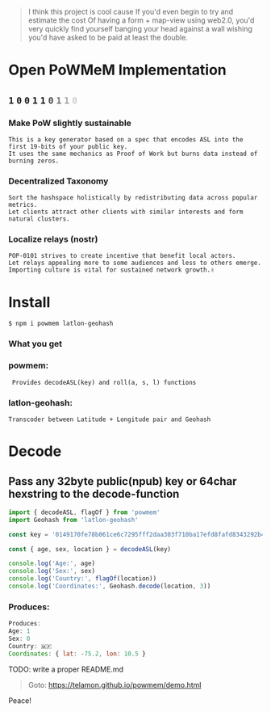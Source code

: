 
> I think this project is cool cause
> If you'd even begin to try and estimate the cost
> Of having a form + map-view using web2.0, you'd very quickly
> find yourself banging your head against a wall
> wishing you'd have asked to be paid at least the double.



# Open PoWMeM Implementation
  <section>
      <h2 id="bitviz">
        <span class="au"><code>1</code> <code>0</code></span>
        <span class="ag"><code>0</code> <code>1</code></span>
        <span class="cu">
          <code style="opacity: 1;">1</code>
          <code style="opacity: 0.8;">0</code>
          <code style="opacity: 0.6;">1</code>
          <code style="opacity: 0.4;">1</code>
          <code style="opacity: 0.2;">0</code>
        </span>
      </h2>
    </section>

### Make PoW slightly sustainable
```
This is a key generator based on a spec that encodes ASL into the first 19-bits of your public key.
It uses the same mechanics as Proof of Work but burns data instead of burning zeros.
```
### Decentralized Taxonomy
```
Sort the hashspace holistically by redistributing data across popular metrics.
Let clients attract other clients with similar interests and form natural clusters.
```
### Localize relays (nostr)
```
POP-0101 strives to create incentive that benefit local actors.
Let relays appealing more to some audiences and less to others emerge.
Importing culture is vital for sustained network growth.✌️
```


# Install
```
$ npm i powmem latlon-geohash
```

### What you get
### powmem:
```
 Provides decodeASL(key) and roll(a, s, l) functions
```

### latlon-geohash:
```
Transcoder between Latitude + Longitude pair and Geohash
```

# Decode
## Pass any 32byte public(npub) key or 64char hexstring to the decode-function
```javascript
import { decodeASL, flagOf } from 'powmem'
import Geohash from 'latlon-geohash'

const key = '0149170fe78b061ce6c7295fff2daa303f710ba17efd8fafd8343292b4295e84'

const { age, sex, location } = decodeASL(key)

console.log('Age:', age)
console.log('Sex:', sex)
console.log('Country:', flagOf(location))
console.log('Coordinates:', Geohash.decode(location, 3))
```
### Produces:

```javascript
Produces:
Age: 1
Sex: 0
Country: 🇲🇫
Coordinates: { lat: -75.2, lon: 10.5 }
```


TODO: write a proper README.md




>Goto: https://telamon.github.io/powmem/demo.html




Peace!
